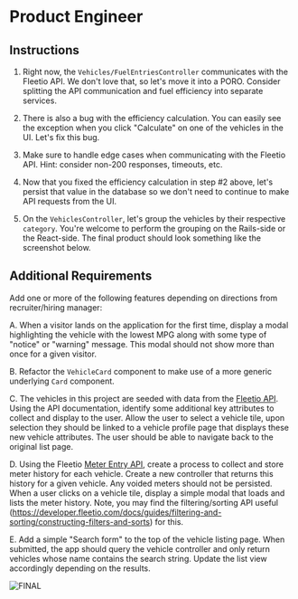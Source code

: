 # Product Engineer

## Instructions

1. Right now, the `Vehicles/FuelEntriesController` communicates with the
   Fleetio API. We don't love that, so let's move it into a PORO. Consider
   splitting the API communication and fuel efficiency into separate services.

2. There is also a bug with the efficiency calculation. You can easily see the
   exception when you click "Calculate" on one of the vehicles in the UI.
   Let's fix this bug.

3. Make sure to handle edge cases when communicating with the Fleetio API.
   Hint: consider non-200 responses, timeouts, etc.

4. Now that you fixed the efficiency calculation in step #2 above, let's
   persist that value in the database so we don't need to continue to make
   API requests from the UI.

5. On the `VehiclesController`, let's group the vehicles by their respective
   `category`. You're welcome to perform the grouping on the Rails-side or the
   React-side. The final product should look something like the screenshot below.

## Additional Requirements
Add one or more of the following features depending on directions from recruiter/hiring manager:

A. When a visitor lands on the application for the first time, display a modal highlighting the vehicle with the lowest MPG along with some type of
   "notice" or "warning" message. This modal should not show more than once for a given visitor.

B. Refactor the `VehicleCard` component to make use of a more generic underlying
   `Card` component.

C. The vehicles in this project are seeded with data from the [Fleetio API](https://developer.fleetio.com/docs/api/v-1-vehicles-index). Using the API documentation, identify some additional key
  attributes to collect and display to the user. Allow the user to select a vehicle tile, upon selection they should be linked to a vehicle profile page that displays these new vehicle attributes.
  The user should be able to navigate back to the original list page.

D. Using the Fleetio [Meter Entry API](https://developer.fleetio.com/docs/api/v-1-meter-entries-index), create a process to collect and store meter history for each vehicle. Create a new controller that returns this history for a given vehicle. Any voided meters should not be persisted. When a user clicks on a vehicle tile, display a simple modal that loads and lists the meter history. Note, you may find the filtering/sorting API useful (https://developer.fleetio.com/docs/guides/filtering-and-sorting/constructing-filters-and-sorts) for this.

E. Add a simple "Search form" to the top of the vehicle listing page. When submitted, the app should query the vehicle controller and only return vehicles whose name contains the search string. Update the list view accordingly depending on the results.

   ![FINAL](../.github/final.png)
